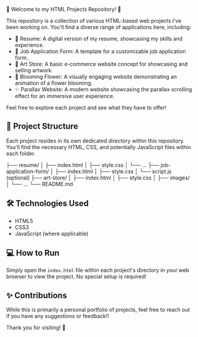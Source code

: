 👋 Welcome to my HTML Projects Repository! 🚀

This repository is a collection of various HTML-based web projects I've been working on. You'll find a diverse range of applications here, including:

* 📄 Resume: A digital version of my resume, showcasing my skills and experience.
* 📝 Job Application Form: A template for a customizable job application form..
* 🎨 Art Store: A basic e-commerce website concept for showcasing and selling artwork.
* 🌷 Blooming Flower: A visually engaging website demonstrating an animation of a flower blooming.
* ✨ Parallax Website: A modern website showcasing the parallax scrolling effect for an immersive user experience.
 


Feel free to explore each project and see what they have to offer! 

## 📂 Project Structure

Each project resides in its own dedicated directory within this repository. You'll find the necessary HTML, CSS, and potentially JavaScript files within each folder.

├── resume/
│   ├── index.html
│   ├── style.css
│   └── ...
├── job-application-form/
│   ├── index.html
│   ├── style.css
│   └── script.js (optional)
├── art-store/
│   ├── index.html
│   ├── style.css
│   ├── images/
│   └── ...
└── README.md


## 🛠️ Technologies Used

* HTML5
* CSS3
* JavaScript (where applicable)

## 💻 How to Run

Simply open the `index.html` file within each project's directory in your web browser to view the project. No special setup is required!

## ✨ Contributions

While this is primarily a personal portfolio of projects, feel free to reach out if you have any suggestions or feedback!!

Thank you for visiting! 🎉
